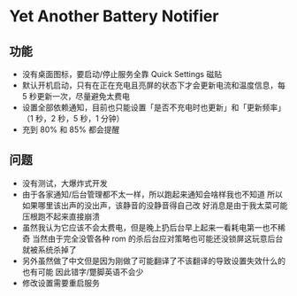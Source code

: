 # Yet Another Battery Notifier

## 功能
- 没有桌面图标，要启动/停止服务全靠 Quick Settings 磁贴
- 默认开机启动，只有在正在充电且亮屏的状态下才会更新电流和温度信息，每 5 秒更新一次，尽量避免太费电
- 设置全部依赖通知，目前也只能设置「是否不充电时也更新」和「更新频率」（1 秒，2 秒，5 秒，1 分钟）
- 充到 80% 和 85% 都会提醒

## 问题
- 没有测试，大爆炸式开发
- 由于各家通知/后台管理都不太一样，所以跑起来通知会啥样我也不知道
  所以如果哪里该出声的没出声，该静音的没静音得自己改
  好消息是由于我太菜可能压根跑不起来直接崩溃
- 虽然我认为它应该不会太费电，但是晚上扔后台早上起来一看耗电第一也不稀奇
  当然由于完全没管各种 rom 的杀后台应对策略也可能还没锁屏这玩意后台就被系统杀掉了
- 另外虽然做了中文但是因为刚做了可能翻译了不该翻译的导致设置失效什么的也有可能
  因此错字/蹩脚英语不会少
- 修改设置需要重启服务